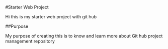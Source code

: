 #Starter Web Project

Hi this is my starter web project with git hub

##Purpose

My purpose of creating this is to know and learn more about Git hub project management repository

